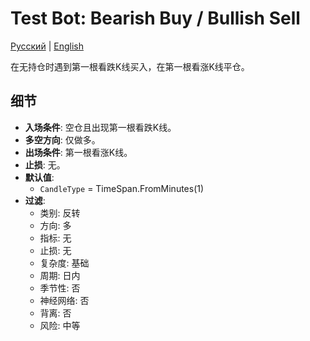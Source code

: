 # Test Bot: Bearish Buy / Bullish Sell
[Русский](README_ru.md) | [English](README.md)

在无持仓时遇到第一根看跌K线买入，在第一根看涨K线平仓。

## 细节

- **入场条件**: 空仓且出现第一根看跌K线。
- **多空方向**: 仅做多。
- **出场条件**: 第一根看涨K线。
- **止损**: 无。
- **默认值**:
  - `CandleType` = TimeSpan.FromMinutes(1)
- **过滤**:
  - 类别: 反转
  - 方向: 多
  - 指标: 无
  - 止损: 无
  - 复杂度: 基础
  - 周期: 日内
  - 季节性: 否
  - 神经网络: 否
  - 背离: 否
  - 风险: 中等
